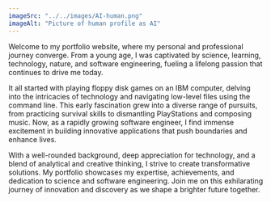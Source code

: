 ```yaml
---
imageSrc: "../../images/AI-human.png"
imageAlt: "Picture of human profile as AI"
---
```



Welcome to my portfolio website, where my personal and professional journey converge. From a young age, I was captivated by science, learning, technology, nature, and software engineering, fueling a lifelong passion that continues to drive me today.

It all started with playing floppy disk games on an IBM computer, delving into the intricacies of technology and navigating low-level files using the command line. This early fascination grew into a diverse range of pursuits, from practicing survival skills to dismantling PlayStations and composing music. Now, as a rapidly growing software engineer, I find immense excitement in building innovative applications that push boundaries and enhance lives.

With a well-rounded background, deep appreciation for technology, and a blend of analytical and creative thinking, I strive to create transformative solutions. My portfolio showcases my expertise, achievements, and dedication to science and software engineering. Join me on this exhilarating journey of innovation and discovery as we shape a brighter future together.
